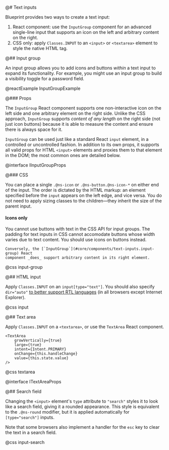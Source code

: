 @# Text inputs

Blueprint provides two ways to create a text input:

1. React component: use the `InputGroup` component for an advanced single-line
   input that supports an icon on the left and arbitrary content on the right.
1. CSS only: apply `Classes.INPUT` to an `<input>` or `<textarea>` element to
   style the native HTML tag.

@## Input group

An input group allows you to add icons and buttons _within_ a text input to expand its
functionality. For example, you might use an input group to build a visibility toggle for a password
field.

@reactExample InputGroupExample

@### Props

The `InputGroup` React component supports one non-interactive icon on the left
side and one arbitrary element on the right side. Unlike the CSS approach,
`InputGroup` supports _content of any length_ on the right side (not just
icon buttons) because it is able to measure the content and ensure there is
always space for it.

`InputGroup` can be used just like a standard React `input` element, in
a controlled or uncontrolled fashion. In addition to its own props, it supports
all valid props for HTML `<input>` elements and proxies them to that element in
the DOM; the most common ones are detailed below.

@interface IInputGroupProps

@### CSS

You can place a single `.@ns-icon` or `.@ns-button.@ns-icon-*` on either end of the input. The order is
dictated by the HTML markup: an element specified before the `input` appears on the left edge, and
vice versa. You do not need to apply sizing classes to the children&mdash;they inherit the size of
the parent input.

<div class="@ns-callout @ns-intent-warning @ns-icon-warning-sign">
    <h4 class="@ns-heading">Icons only</h4>
    <p>You cannot use buttons with text in the CSS API for input groups. The padding for text inputs
    in CSS cannot accomodate buttons whose width varies due to text content. You should use icons on
    buttons instead.</p>

    Conversely, the [`InputGroup`](#core/components/text-inputs.input-group) React
    component _does_ support arbitrary content in its right element.

</div>

@css input-group

@## HTML input

Apply `Classes.INPUT` on an `input[type="text"]`. You should also specify `dir="auto"`
[to better support RTL languages](http://www.w3.org/International/questions/qa-html-dir#dirauto)
(in all browsers except Internet Explorer).

@css input

@## Text area

Apply `Classes.INPUT` on a `<textarea>`, or use the `TextArea` React component.

```tsx
<TextArea
    growVertically={true}
    large={true}
    intent={Intent.PRIMARY}
    onChange={this.handleChange}
    value={this.state.value}
/>
```

@css textarea

@interface ITextAreaProps

@## Search field

Changing the `<input>` element's `type` attribute to `"search"` styles it to look like a search
field, giving it a rounded appearance. This style is equivalent to the `.@ns-round` modifier, but it
is applied automatically for `[type="search"]` inputs.

Note that some browsers also implement a handler for the `esc` key to clear the text in a search field.

@css input-search
